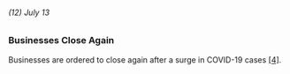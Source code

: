 ###### (12) July 13

### Businesses Close Again

Businesses are ordered to close again after a surge in COVID-19 cases [[4]](https://calmatters.org/health/coronavirus/2020/04/gavin-newsom-coronavirus-updates-timeline/).